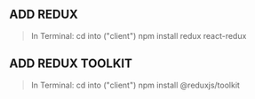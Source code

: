 ## ADD REDUX
> In Terminal:
  cd into <react app folder> ("client")
  npm install redux react-redux

## ADD REDUX TOOLKIT
> In Terminal:
  cd into <react app folder> ("client")
  npm install @reduxjs/toolkit